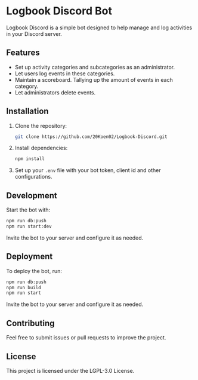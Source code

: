 # Logbook Discord Bot

Logbook Discord is a simple bot designed to help manage and log activities in your Discord server.

## Features

- Set up activity categories and subcategories as an administrator.
- Let users log events in these categories.
- Maintain a scoreboard. Tallying up the amount of events in each category.
- Let administrators delete events.

## Installation

1. Clone the repository:
   ```bash
   git clone https://github.com/20Koen02/Logbook-Discord.git
   ```
2. Install dependencies:
   ```bash
   npm install
   ```
3. Set up your `.env` file with your bot token, client id and other configurations.

## Development

Start the bot with:

```bash
npm run db:push
npm run start:dev
```

Invite the bot to your server and configure it as needed.

## Deployment

To deploy the bot, run:

```bash
npm run db:push
npm run build
npm run start
```

Invite the bot to your server and configure it as needed.

## Contributing

Feel free to submit issues or pull requests to improve the project.

## License

This project is licensed under the LGPL-3.0 License.
